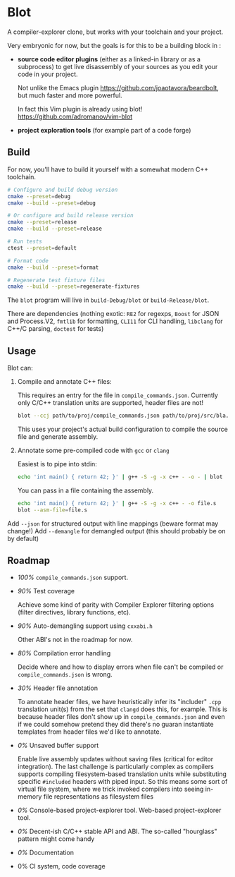 # Blot

A compiler-explorer clone, but works with your toolchain and your project.

Very embryonic for now, but the goals is for this to be a building
block in :

* **source code editor plugins** (either as a linked-in library or as
  a subprocess) to get live disassembly of your sources as you edit
  your code in your project.

  Not unlike the Emacs plugin https://github.com/joaotavora/beardbolt,
  but much faster and more powerful.

  In fact this Vim plugin is already using blot!
  https://github.com/adromanov/vim-blot
  
* **project exploration tools** (for example part of a code forge)

## Build

For now, you'll have to build it yourself with a somewhat modern C++
toolchain.

```bash
# Configure and build debug version
cmake --preset=debug
cmake --build --preset=debug

# Or configure and build release version
cmake --preset=release
cmake --build --preset=release

# Run tests
ctest --preset=default

# Format code
cmake --build --preset=format

# Regenerate test fixture files
cmake --build --preset=regenerate-fixtures
```

The `blot` program will live in `build-Debug/blot` or
`build-Release/blot`.

There are dependencies (nothing exotic: `RE2` for regexps, `Boost` for
JSON and Process.V2, `fmtlib` for formatting, `CLI11` for CLI
handling, `libclang` for C++/C parsing, `doctest` for tests)

## Usage

Blot can:

1. Compile and annotate C++ files:

   This requires an entry for the file in `compile_commands.json`.
   Currently only C/C++ translation units are supported, header files
   are not!
  
   ```bash
   blot --ccj path/to/proj/compile_commands.json path/to/proj/src/bla.cpp
   ```
   
   This uses your project's actual build configuration to compile the
   source file and generate assembly.

2. Annotate some pre-compiled code with `gcc` or `clang`

   Easiest is to pipe into stdin:
   
   ```bash
   echo 'int main() { return 42; }' | g++ -S -g -x c++ - -o - | blot
   ```

   You can pass in a file containing the assembly.

   ```bash
   echo 'int main() { return 42; }' | g++ -S -g -x c++ - -o file.s
   blot --asm-file=file.s
   ``` 

Add `--json` for structured output with line mappings (beware format may change!)
Add `--demangle` for demangled output (this should probably be on by default)

## Roadmap

* *100%* `compile_commands.json` support.

* *90%* Test coverage

  Achieve some kind of parity with Compiler Explorer filtering options
  (filter directives, library functions, etc).
  
* *90%* Auto-demangling support using `cxxabi.h`
  
  Other ABI's not in the roadmap for now.

* *80%* Compilation error handling

  Decide where and how to display errors when file can't be compiled
  or `compile_commands.json` is wrong.

* *30%* Header file annotation

  To annotate header files, we have heuristically infer its "includer"
  `.cpp` translation unit(s) from the set that `clangd` does this, for
  example. This is because header files don't show up in
  `compile_commands.json` and even if we could somehow pretend they
  did there's no guaran instantiate templates from header files we'd
  like to annotate.

* *0%* Unsaved buffer support

  Enable live assembly updates without saving files (critical for
  editor integration).  The last challenge is particularly complex as
  compilers supports compiling filesystem-based translation units
  while substituting specific `#included` headers with piped input.
  So this means some sort of virtual file system, where we trick
  invoked compilers into seeing in-memory file representations as
  filesystem files
  
* *0%* Console-based project-explorer tool.  Web-based
  project-explorer tool.
   
* *0%* Decent-ish C/C++ stable API and ABI.  The so-called
  "hourglass" pattern might come handy
  
* *0%* Documentation

* 0% CI system, code coverage


